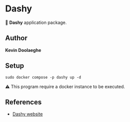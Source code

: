 # Dashy

:triangular_flag_on_post: **Dashy** application package.

## Author

**Kevin Doolaeghe**

## Setup

```
sudo docker compose -p dashy up -d
```

:warning: This program require a docker instance to be executed.

## References

* [Dashy website](https://dashy.to/)
